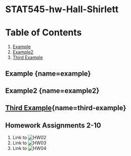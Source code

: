 # STAT545-hw-Hall-Shirlett
# Table of Contents
1. [Example](#example)
2. [Example2](#example2)
3. [Third Example](#third-example)

## Example [](#){name=example}
## Example2 [](#){name=example2}
## [Third Example](#){name=third-example}

## Homework Assignments 2-10
1. Link to ![HW02](https://github.com/Shirlett/STAT545-hw-Hall-Shirlett/tree/master/HW02)
2. Link to ![HW03](https://github.com/Shirlett/STAT545-hw-Hall-Shirlett/tree/master/HW03)
3. Link to ![HW04](https://github.com/Shirlett/STAT545-hw-Hall-Shirlett/tree/master/HW04)
